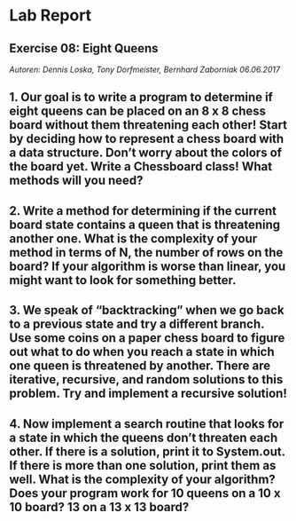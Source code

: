 # Lab Report
## Exercise 08: Eight Queens

_Autoren: Dennis Loska, Tony Dorfmeister, Bernhard Zaborniak 06.06.2017_

## 1. Our goal is to write a program to determine if eight queens can be placed on an 8 x 8 chess board without them threatening each other! Start by deciding how to represent a chess board with a data structure. Don’t worry about the colors of the board yet. Write a Chessboard class! What methods will you need?

## 2. Write a method for determining if the current board state contains a queen that is threatening another one. What is the complexity of your method in terms of N, the number of rows on the board? If your algorithm is worse than linear, you might want to look for something better.

## 3. We speak of “backtracking” when we go back to a previous state and try a different branch. Use some coins on a paper chess board to figure out what to do when you reach a state in which one queen is threatened by another. There are iterative, recursive, and random solutions to this problem. Try and implement a recursive solution!

## 4. Now implement a search routine that looks for a state in which the queens don’t threaten each other. If there is a solution, print it to System.out. If there is more than one solution, print them as well. What is the complexity of your algorithm? Does your program work for 10 queens on a 10 x 10 board? 13 on a 13 x 13 board?
